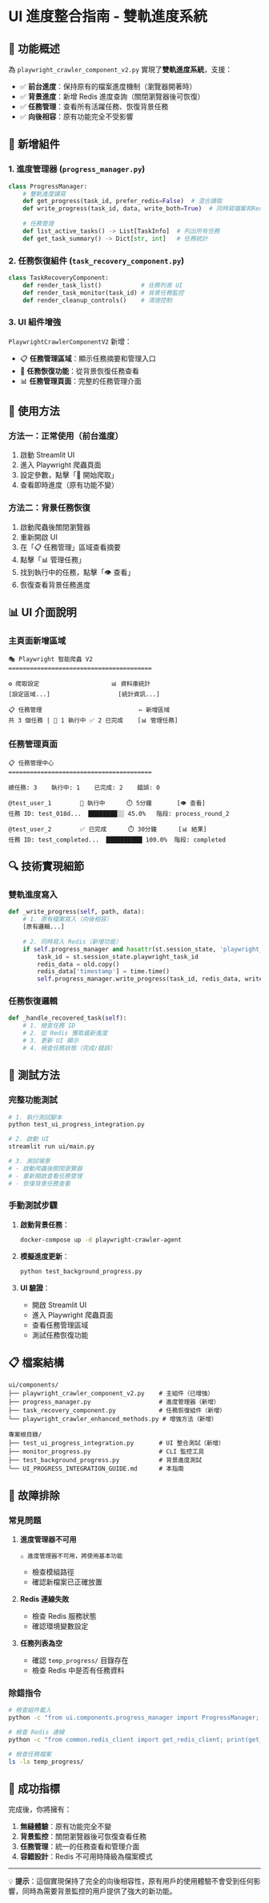 # UI 進度整合指南 - 雙軌進度系統

## 🎯 功能概述

為 `playwright_crawler_component_v2.py` 實現了**雙軌進度系統**，支援：

- ✅ **前台進度**：保持原有的檔案進度機制（瀏覽器開著時）
- ✅ **背景進度**：新增 Redis 進度查詢（關閉瀏覽器後可恢復）
- ✅ **任務管理**：查看所有活躍任務、恢復背景任務
- ✅ **向後相容**：原有功能完全不受影響

## 🔧 新增組件

### 1. 進度管理器 (`progress_manager.py`)

```python
class ProgressManager:
    # 雙軌進度讀寫
    def get_progress(task_id, prefer_redis=False)  # 混合讀取
    def write_progress(task_id, data, write_both=True)  # 同時寫檔案和Redis
    
    # 任務管理
    def list_active_tasks() -> List[TaskInfo]  # 列出所有任務
    def get_task_summary() -> Dict[str, int]   # 任務統計
```

### 2. 任務恢復組件 (`task_recovery_component.py`)

```python
class TaskRecoveryComponent:
    def render_task_list()           # 任務列表 UI
    def render_task_monitor(task_id) # 背景任務監控
    def render_cleanup_controls()    # 清理控制
```

### 3. UI 組件增強

`PlaywrightCrawlerComponentV2` 新增：
- 📋 **任務管理區域**：顯示任務摘要和管理入口
- 🔄 **任務恢復功能**：從背景恢復任務查看
- 📊 **任務管理頁面**：完整的任務管理介面

## 🚀 使用方法

### 方法一：正常使用（前台進度）

1. 啟動 Streamlit UI
2. 進入 Playwright 爬蟲頁面
3. 設定參數，點擊「🚀 開始爬取」
4. 查看即時進度（原有功能不變）

### 方法二：背景任務恢復

1. 啟動爬蟲後關閉瀏覽器
2. 重新開啟 UI
3. 在「📋 任務管理」區域查看摘要
4. 點擊「📊 管理任務」
5. 找到執行中的任務，點擊「👁️ 查看」
6. 恢復查看背景任務進度

## 📊 UI 介面說明

### 主頁面新增區域

```
🎭 Playwright 智能爬蟲 V2
========================================

⚙️ 爬取設定                    📊 資料庫統計
[設定區域...]                   [統計資訊...]

📋 任務管理                           ← 新增區域
共 3 個任務 | 🔄 1 執行中 ✅ 2 已完成    [📊 管理任務]
```

### 任務管理頁面

```
📋 任務管理中心
========================================

總任務: 3    執行中: 1    已完成: 2    錯誤: 0

@test_user_1        🔄 執行中      ⏱️ 5分鐘       [👁️ 查看]
任務 ID: test_018d...  ████████░░ 45.0%   階段: process_round_2

@test_user_2        ✅ 已完成      ⏱️ 30分鐘      [📊 結果]  
任務 ID: test_completed...  ██████████ 100.0%  階段: completed
```

## 🔍 技術實現細節

### 雙軌進度寫入

```python
def _write_progress(self, path, data):
    # 1. 原有檔案寫入（向後相容）
    [原有邏輯...]
    
    # 2. 同時寫入 Redis（新增功能）
    if self.progress_manager and hasattr(st.session_state, 'playwright_task_id'):
        task_id = st.session_state.playwright_task_id
        redis_data = old.copy()
        redis_data['timestamp'] = time.time()
        self.progress_manager.write_progress(task_id, redis_data, write_both=False)
```

### 任務恢復邏輯

```python
def _handle_recovered_task(self):
    # 1. 檢查任務 ID
    # 2. 從 Redis 獲取最新進度
    # 3. 更新 UI 顯示
    # 4. 檢查任務狀態（完成/錯誤）
```

## 🧪 測試方法

### 完整功能測試

```bash
# 1. 執行測試腳本
python test_ui_progress_integration.py

# 2. 啟動 UI
streamlit run ui/main.py

# 3. 測試場景
# - 啟動爬蟲後關閉瀏覽器
# - 重新開啟查看任務管理
# - 恢復背景任務查看
```

### 手動測試步驟

1. **啟動背景任務**：
   ```bash
   docker-compose up -d playwright-crawler-agent
   ```

2. **模擬進度更新**：
   ```bash
   python test_background_progress.py
   ```

3. **UI 驗證**：
   - 開啟 Streamlit UI
   - 進入 Playwright 爬蟲頁面
   - 查看任務管理區域
   - 測試任務恢復功能

## 📋 檔案結構

```
ui/components/
├── playwright_crawler_component_v2.py    # 主組件（已增強）
├── progress_manager.py                   # 進度管理器（新增）
├── task_recovery_component.py            # 任務恢復組件（新增）
└── playwright_crawler_enhanced_methods.py # 增強方法（新增）

專案根目錄/
├── test_ui_progress_integration.py       # UI 整合測試（新增）
├── monitor_progress.py                   # CLI 監控工具
├── test_background_progress.py           # 背景進度測試
└── UI_PROGRESS_INTEGRATION_GUIDE.md      # 本指南
```

## 🔧 故障排除

### 常見問題

1. **進度管理器不可用**
   ```
   ⚠️ 進度管理器不可用，將使用基本功能
   ```
   - 檢查模組路徑
   - 確認新檔案已正確放置

2. **Redis 連線失敗**
   - 檢查 Redis 服務狀態
   - 確認環境變數設定

3. **任務列表為空**
   - 確認 `temp_progress/` 目錄存在
   - 檢查 Redis 中是否有任務資料

### 除錯指令

```bash
# 檢查組件載入
python -c "from ui.components.progress_manager import ProgressManager; print('OK')"

# 檢查 Redis 連線
python -c "from common.redis_client import get_redis_client; print(get_redis_client().health_check())"

# 檢查任務檔案
ls -la temp_progress/
```

## 🎉 成功指標

完成後，你將擁有：

1. **無縫體驗**：原有功能完全不變
2. **背景監控**：關閉瀏覽器後可恢復查看任務
3. **任務管理**：統一的任務查看和管理介面
4. **容錯設計**：Redis 不可用時降級為檔案模式

---

💡 **提示**：這個實現保持了完全的向後相容性，原有用戶的使用體驗不會受到任何影響，同時為需要背景監控的用戶提供了強大的新功能。